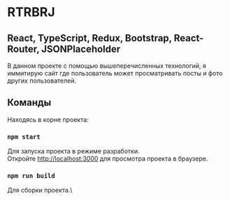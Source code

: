 # RTRBRJ
## React, TypeScript, Redux, Bootstrap, React-Router, JSONPlaceholder

В данном проекте с помощью вышеперечисленных технологий, я иммитирую сайт где пользователь может просматривать посты и фото других пользователей.

## Команды

Находясь в корне проекта:

### `npm start`

Для запуска проекта в режиме разработки.\
Откройте [http://localhost:3000](http://localhost:3000) для просмотра проекта в браузере.


### `npm run build`

Для сборки проекта.\

